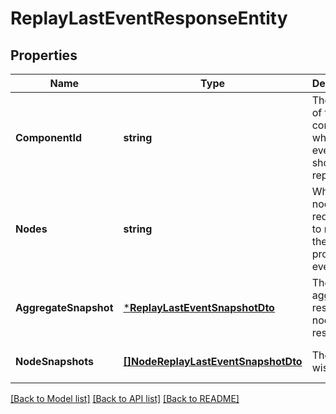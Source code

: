 # ReplayLastEventResponseEntity

## Properties
Name | Type | Description | Notes
------------ | ------------- | ------------- | -------------
**ComponentId** | **string** | The UUID of the component whose last event should be replayed. | [optional] [default to null]
**Nodes** | **string** | Which nodes were requested to replay their last provenance event. | [optional] [default to null]
**AggregateSnapshot** | [***ReplayLastEventSnapshotDto**](ReplayLastEventSnapshotDTO.md) | The aggregate result of all nodes&#39; responses | [optional] [default to null]
**NodeSnapshots** | [**[]NodeReplayLastEventSnapshotDto**](NodeReplayLastEventSnapshotDTO.md) | The node-wise results | [optional] [default to null]

[[Back to Model list]](../README.md#documentation-for-models) [[Back to API list]](../README.md#documentation-for-api-endpoints) [[Back to README]](../README.md)


